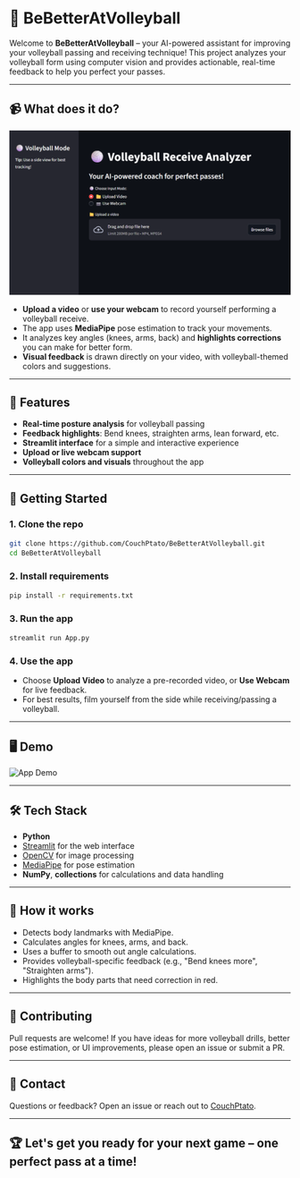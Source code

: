 # 🏐 BeBetterAtVolleyball

Welcome to **BeBetterAtVolleyball** – your AI-powered assistant for improving your volleyball passing and receiving technique! This project analyzes your volleyball form using computer vision and provides actionable, real-time feedback to help you perfect your passes.

---

## 📹 What does it do?

![Home Page Screenshot](media/demo_screenshot.png)

- **Upload a video** or **use your webcam** to record yourself performing a volleyball receive.
- The app uses **MediaPipe** pose estimation to track your movements.
- It analyzes key angles (knees, arms, back) and **highlights corrections** you can make for better form.
- **Visual feedback** is drawn directly on your video, with volleyball-themed colors and suggestions.

---

## 🏐 Features

- **Real-time posture analysis** for volleyball passing
- **Feedback highlights**: Bend knees, straighten arms, lean forward, etc.
- **Streamlit interface** for a simple and interactive experience
- **Upload or live webcam support**
- **Volleyball colors and visuals** throughout the app

---

## 🚀 Getting Started

### 1. Clone the repo

```bash
git clone https://github.com/CouchPtato/BeBetterAtVolleyball.git
cd BeBetterAtVolleyball
```

### 2. Install requirements

```bash
pip install -r requirements.txt
```

### 3. Run the app

```bash
streamlit run App.py
```

### 4. Use the app

- Choose **Upload Video** to analyze a pre-recorded video, or **Use Webcam** for live feedback.
- For best results, film yourself from the side while receiving/passing a volleyball.

---

## 🖥️ Demo

![App Demo](media/app_demo.gif)

---

## 🛠️ Tech Stack

- **Python**
- [Streamlit](https://streamlit.io/) for the web interface
- [OpenCV](https://opencv.org/) for image processing
- [MediaPipe](https://google.github.io/mediapipe/) for pose estimation
- **NumPy**, **collections** for calculations and data handling

---

## 📄 How it works

- Detects body landmarks with MediaPipe.
- Calculates angles for knees, arms, and back.
- Uses a buffer to smooth out angle calculations.
- Provides volleyball-specific feedback (e.g., "Bend knees more", "Straighten arms").
- Highlights the body parts that need correction in red.

---

## 🤝 Contributing

Pull requests are welcome! If you have ideas for more volleyball drills, better pose estimation, or UI improvements, please open an issue or submit a PR.

---

## 📧 Contact

Questions or feedback? Open an issue or reach out to [CouchPtato](https://github.com/CouchPtato).

---

## 🏆 Let's get you ready for your next game – one perfect pass at a time!